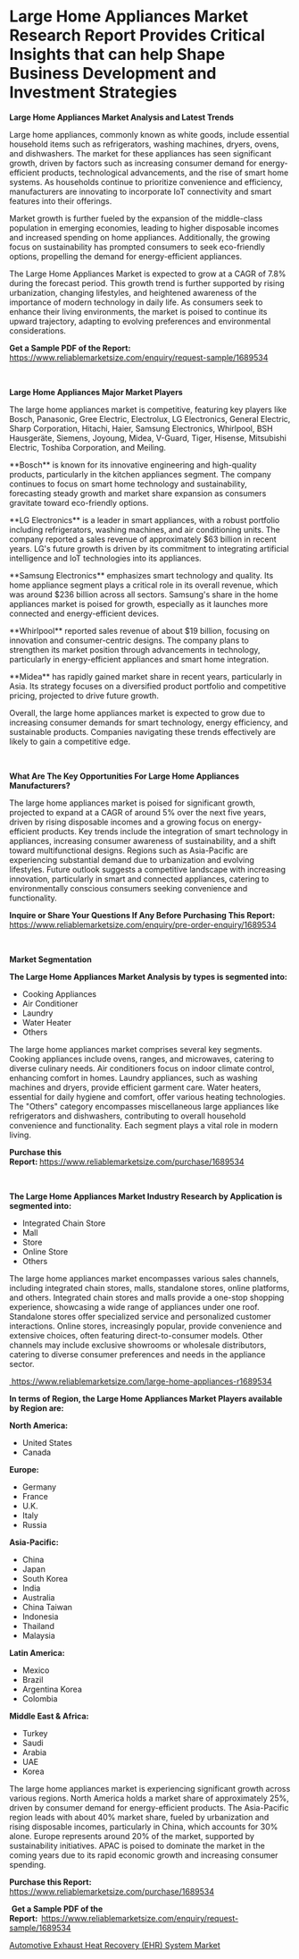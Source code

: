 <p><h1>Large Home Appliances Market Research Report Provides Critical Insights that can help Shape Business Development and Investment Strategies</h1></p><p><strong>Large Home Appliances Market Analysis and Latest Trends</strong></p>
<p><p>Large home appliances, commonly known as white goods, include essential household items such as refrigerators, washing machines, dryers, ovens, and dishwashers. The market for these appliances has seen significant growth, driven by factors such as increasing consumer demand for energy-efficient products, technological advancements, and the rise of smart home systems. As households continue to prioritize convenience and efficiency, manufacturers are innovating to incorporate IoT connectivity and smart features into their offerings.</p><p>Market growth is further fueled by the expansion of the middle-class population in emerging economies, leading to higher disposable incomes and increased spending on home appliances. Additionally, the growing focus on sustainability has prompted consumers to seek eco-friendly options, propelling the demand for energy-efficient appliances.</p><p>The Large Home Appliances Market is expected to grow at a CAGR of 7.8% during the forecast period. This growth trend is further supported by rising urbanization, changing lifestyles, and heightened awareness of the importance of modern technology in daily life. As consumers seek to enhance their living environments, the market is poised to continue its upward trajectory, adapting to evolving preferences and environmental considerations.</p></p>
<p><strong>Get a Sample PDF of the Report:&nbsp;</strong> <a href="https://www.reliablemarketsize.com/enquiry/request-sample/1689534?utm_campaign=2634&utm_medium=2&utm_source=Github&utm_content=ia&utm_term=26032025&utm_id=large-home-appliances">https://www.reliablemarketsize.com/enquiry/request-sample/1689534</a></p>
<p>&nbsp;</p>
<p><strong>Large Home Appliances Major Market Players</strong></p>
<p><p>The large home appliances market is competitive, featuring key players like Bosch, Panasonic, Gree Electric, Electrolux, LG Electronics, General Electric, Sharp Corporation, Hitachi, Haier, Samsung Electronics, Whirlpool, BSH Hausgeräte, Siemens, Joyoung, Midea, V-Guard, Tiger, Hisense, Mitsubishi Electric, Toshiba Corporation, and Meiling. </p><p>**Bosch** is known for its innovative engineering and high-quality products, particularly in the kitchen appliances segment. The company continues to focus on smart home technology and sustainability, forecasting steady growth and market share expansion as consumers gravitate toward eco-friendly options.</p><p>**LG Electronics** is a leader in smart appliances, with a robust portfolio including refrigerators, washing machines, and air conditioning units. The company reported a sales revenue of approximately $63 billion in recent years. LG's future growth is driven by its commitment to integrating artificial intelligence and IoT technologies into its appliances.</p><p>**Samsung Electronics** emphasizes smart technology and quality. Its home appliance segment plays a critical role in its overall revenue, which was around $236 billion across all sectors. Samsung's share in the home appliances market is poised for growth, especially as it launches more connected and energy-efficient devices.</p><p>**Whirlpool** reported sales revenue of about $19 billion, focusing on innovation and consumer-centric designs. The company plans to strengthen its market position through advancements in technology, particularly in energy-efficient appliances and smart home integration.</p><p>**Midea** has rapidly gained market share in recent years, particularly in Asia. Its strategy focuses on a diversified product portfolio and competitive pricing, projected to drive future growth. </p><p>Overall, the large home appliances market is expected to grow due to increasing consumer demands for smart technology, energy efficiency, and sustainable products. Companies navigating these trends effectively are likely to gain a competitive edge.</p></p>
<p>&nbsp;</p>
<p><strong>What Are The Key Opportunities For Large Home Appliances Manufacturers?</strong></p>
<p><p>The large home appliances market is poised for significant growth, projected to expand at a CAGR of around 5% over the next five years, driven by rising disposable incomes and a growing focus on energy-efficient products. Key trends include the integration of smart technology in appliances, increasing consumer awareness of sustainability, and a shift toward multifunctional designs. Regions such as Asia-Pacific are experiencing substantial demand due to urbanization and evolving lifestyles. Future outlook suggests a competitive landscape with increasing innovation, particularly in smart and connected appliances, catering to environmentally conscious consumers seeking convenience and functionality.</p></p>
<p><strong>Inquire or Share Your Questions If Any Before Purchasing This Report:</strong> <a href="https://www.reliablemarketsize.com/enquiry/pre-order-enquiry/1689534?utm_campaign=2634&utm_medium=2&utm_source=Github&utm_content=ia&utm_term=26032025&utm_id=large-home-appliances">https://www.reliablemarketsize.com/enquiry/pre-order-enquiry/1689534</a></p>
<p>&nbsp;</p>
<p><strong>Market Segmentation</strong></p>
<p><strong>The Large Home Appliances Market Analysis by types is segmented into:</strong></p>
<p><ul><li>Cooking Appliances</li><li>Air Conditioner</li><li>Laundry</li><li>Water Heater</li><li>Others</li></ul></p>
<p><p>The large home appliances market comprises several key segments. Cooking appliances include ovens, ranges, and microwaves, catering to diverse culinary needs. Air conditioners focus on indoor climate control, enhancing comfort in homes. Laundry appliances, such as washing machines and dryers, provide efficient garment care. Water heaters, essential for daily hygiene and comfort, offer various heating technologies. The "Others" category encompasses miscellaneous large appliances like refrigerators and dishwashers, contributing to overall household convenience and functionality. Each segment plays a vital role in modern living.</p></p>
<p><strong>Purchase this Report:&nbsp;</strong><a href="https://www.reliablemarketsize.com/purchase/1689534?utm_campaign=2634&utm_medium=2&utm_source=Github&utm_content=ia&utm_term=26032025&utm_id=large-home-appliances">https://www.reliablemarketsize.com/purchase/1689534</a></p>
<p>&nbsp;</p>
<p><strong>The Large Home Appliances Market Industry Research by Application is segmented into:</strong></p>
<p><ul><li>Integrated Chain Store</li><li>Mall</li><li>Store</li><li>Online Store</li><li>Others</li></ul></p>
<p><p>The large home appliances market encompasses various sales channels, including integrated chain stores, malls, standalone stores, online platforms, and others. Integrated chain stores and malls provide a one-stop shopping experience, showcasing a wide range of appliances under one roof. Standalone stores offer specialized service and personalized customer interactions. Online stores, increasingly popular, provide convenience and extensive choices, often featuring direct-to-consumer models. Other channels may include exclusive showrooms or wholesale distributors, catering to diverse consumer preferences and needs in the appliance sector.</p></p>
<p><a href="https://www.reliablemarketsize.com/large-home-appliances-r1689534?utm_campaign=2634&utm_medium=2&utm_source=Github&utm_content=ia&utm_term=26032025&utm_id=large-home-appliances">&nbsp;https://www.reliablemarketsize.com/large-home-appliances-r1689534</a></p>
<p><strong>In terms of Region, the Large Home Appliances Market Players available by Region are:</strong></p>
<p>
    <p> <strong> North America: </strong>
        <ul>
            <li>United States</li>
            <li>Canada</li>
        </ul>
        </p> 
    <p> <strong> Europe: </strong>
        <ul>
            <li>Germany</li>
            <li>France</li>
            <li>U.K.</li>
            <li>Italy</li>
            <li>Russia</li>
        </ul>
        </p> 
    <p> <strong> Asia-Pacific: </strong>
        <ul>
            <li>China</li>
            <li>Japan</li>
            <li>South Korea</li>
            <li>India</li>
            <li>Australia</li>
            <li>China Taiwan</li>
            <li>Indonesia</li>
            <li>Thailand</li>
            <li>Malaysia</li>
        </ul>
        </p> 
    <p> <strong> Latin America: </strong>
        <ul>
            <li>Mexico</li>
            <li>Brazil</li>
            <li>Argentina Korea</li>
            <li>Colombia</li>
        </ul>
        </p> 
    <p> <strong> Middle East & Africa: </strong>
        <ul>
            <li>Turkey</li>
            <li>Saudi</li>
            <li>Arabia</li>
            <li>UAE</li>
            <li>Korea</li>
        </ul>
    </p>
    </p>
<p><p>The large home appliances market is experiencing significant growth across various regions. North America holds a market share of approximately 25%, driven by consumer demand for energy-efficient products. The Asia-Pacific region leads with about 40% market share, fueled by urbanization and rising disposable incomes, particularly in China, which accounts for 30% alone. Europe represents around 20% of the market, supported by sustainability initiatives. APAC is poised to dominate the market in the coming years due to its rapid economic growth and increasing consumer spending.</p></p>
<p><strong>Purchase this Report: </strong><a href="https://www.reliablemarketsize.com/purchase/1689534?utm_campaign=2634&utm_medium=2&utm_source=Github&utm_content=ia&utm_term=26032025&utm_id=large-home-appliances">https://www.reliablemarketsize.com/purchase/1689534</a></p>
<p>&nbsp;<strong>Get a Sample PDF of the Report:&nbsp;&nbsp;</strong><a href="https://www.reliablemarketsize.com/enquiry/request-sample/1689534?utm_campaign=2634&utm_medium=2&utm_source=Github&utm_content=ia&utm_term=26032025&utm_id=large-home-appliances">https://www.reliablemarketsize.com/enquiry/request-sample/1689534</a></p>
<p><strong></strong></p>
<p><p><a href="https://github.com/arvelm4nthig/Market-Research-Report-List-1/blob/main/automotive-exhaust-heat-recovery-ehr-system-market.md?utm_campaign=2634&utm_medium=2&utm_source=Github&utm_content=ia&utm_term=26032025&utm_id=large-home-appliances">Automotive Exhaust Heat Recovery (EHR) System Market</a></p></p>